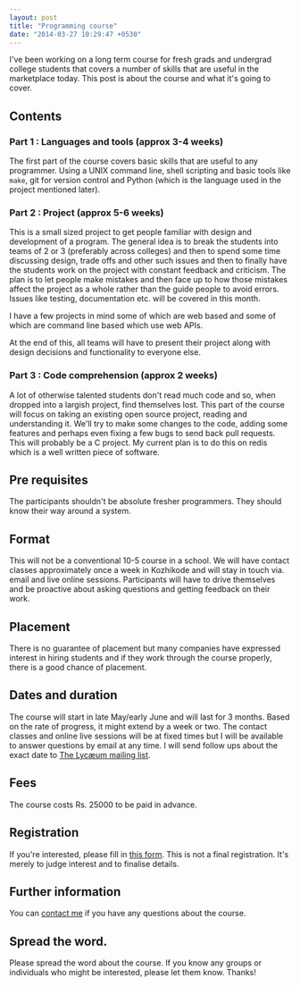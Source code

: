 ```yaml
---
layout: post
title: "Programming course"
date: "2014-03-27 10:29:47 +0530"
---
```


I've been working on a long term course for fresh grads and undergrad college students that covers a number of skills that are useful in the marketplace today. This post is about the course and what it's going to cover.

## Contents
### Part 1 : Languages and tools (approx 3-4 weeks)

The first part of the course covers basic skills that are useful to any programmer. Using a UNIX command line, shell scripting and basic tools like `make`, git for version control and Python (which is the language used in the project mentioned later).

### Part 2 : Project (approx 5-6 weeks)

This is a small sized project to get people familiar with design and development of a program. The general idea is to break the students into teams of 2 or 3 (preferably across colleges) and then to spend some time discussing design, trade offs and other such issues and then to finally have the students work on the project with constant feedback and criticism. The plan is to let people make mistakes and then face up to how those mistakes affect the project as a whole rather than the guide people to avoid errors. Issues like testing, documentation etc. will be covered in this month.

I have a few projects in mind some of which are web based and some of which are command line based which use web APIs.

At the end of this, all teams will have to present their project along with design decisions and functionality to everyone else.

### Part 3 : Code comprehension (approx 2 weeks)

A lot of otherwise talented students don't read much code and so, when dropped into a largish project, find themselves lost. This part of the course will focus on taking an existing open source project, reading and understanding it. We'll try to make some changes to the code, adding some features and perhaps even fixing a few bugs to send back pull requests. This will probably be a C project. My current plan is to do this on redis which is a well written piece of software.

## Pre requisites

The participants shouldn't be absolute fresher programmers. They should know their way around a system.

## Format

This will not be a conventional 10-5 course in a school. We will have contact classes approximately once a week in Kozhikode and will stay in touch via. email and live online sessions. Participants will have to drive themselves and be proactive about asking questions and getting feedback on their work.

## Placement

There is no guarantee of placement but many companies have expressed interest in hiring students and if they work through the course properly, there is a good chance of placement. 

## Dates and duration

The course will start in late May/early June and will last for 3 months. Based on the rate of progress, it might extend by a week or two. The contact classes and online live sessions will be at fixed times but I will be available to answer questions by email at any time. I will send follow ups about the exact date to [The Lycӕum mailing list](https://groups.google.com/forum/#!forum/the-lycaeum).

## Fees

The course costs Rs. 25000 to be paid in advance. 

## Registration

If you're interested, please fill in [this form](https://docs.google.com/forms/d/1AoQJl553DJ3DnoVj_Z_wyHHmPcACjss9ZTPEK5nzTPM/viewform). This is not a final registration. It's merely to judge interest and to finalise details.

## Further information

You can [contact me](http://thelycaeum.in/contact.html) if you have any questions about the course.


## Spread the word.

Please spread the word about the course. If you know any groups or individuals who might be interested, please let them know. Thanks!







